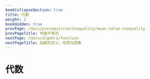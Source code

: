 ```yaml
---
bookCollapseSection: true
title: 代数
weight: 2
bookHidden: true
prevPage: /docs/prerequisite/inequality/mean-value-inequality
prevPageTitle: 均值不等式
nextPage: /docs/algebra/function
nextPageTitle: 函数的定义、性质与图象
---
```


# 代数

